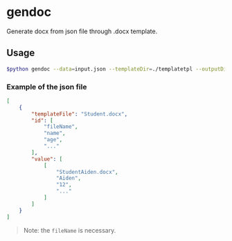 # gendoc

Generate docx from json file through .docx template.

## Usage

```bash
$python gendoc --data=input.json --templateDir=./templatetpl --outputDir=./output
```

### Example of the json file

```json
[
    {
        "templateFile": "Student.docx",
        "id": [
            "fileName",
            "name",
            "age",
            "..."
        ],
        "value": [
            [
                "StudentAiden.docx",
                "Aiden",
                "12",
                "..."
            ]
        ]
    }
]
```

> Note: the `fileName` is necessary.
